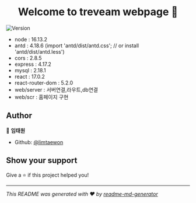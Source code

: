 <h1 align="center">Welcome to treveam webpage 👋</h1>
<p>
  <img alt="Version" src="https://img.shields.io/badge/version-0.1.0-blue.svg?cacheSeconds=2592000" />
</p>

- node : 16.13.2
- antd : 4.18.6 (import 'antd/dist/antd.css'; // or install 'antd/dist/antd.less')
- cors : 2.8.5
- express : 4.17.2
- mysql : 2.18.1
- react : 17.0.2
- react-router-dom : 5.2.0
- web/server : 서버연결,라우트,db연결
- web/scr : 홈페이지 구현

## Author

👤 **임태원**

- Github: [@limtaewon](https://github.com/limtaewon)

## Show your support

Give a ⭐️ if this project helped you!

---

_This README was generated with ❤️ by [readme-md-generator](https://github.com/kefranabg/readme-md-generator)_
